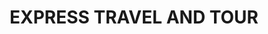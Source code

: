---
title: "EXPRESS TRAVEL AND TOUR"
url: /kasaragod/express-travel-and-tour/
shop: travel agency
---